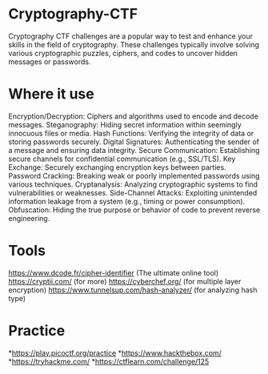 # Cryptography-CTF
Cryptography CTF challenges are a popular way to test and enhance your skills in the field of cryptography. These challenges typically involve solving various cryptographic puzzles, ciphers, and codes to uncover hidden messages or passwords.
# Where it use
Encryption/Decryption: Ciphers and algorithms used to encode and decode messages.
Steganography: Hiding secret information within seemingly innocuous files or media.
Hash Functions: Verifying the integrity of data or storing passwords securely.
Digital Signatures: Authenticating the sender of a message and ensuring data integrity.
Secure Communication: Establishing secure channels for confidential communication (e.g., SSL/TLS).
Key Exchange: Securely exchanging encryption keys between parties.
Password Cracking: Breaking weak or poorly implemented passwords using various techniques.
Cryptanalysis: Analyzing cryptographic systems to find vulnerabilities or weaknesses.
Side-Channel Attacks: Exploiting unintended information leakage from a system (e.g., timing or power consumption).
Obfuscation: Hiding the true purpose or behavior of code to prevent reverse engineering.
# Tools
https://www.dcode.fr/cipher-identifier (The ultimate online tool)
https://cryptii.com/ (for more)
https://cyberchef.org/ (for multiple layer encryption)
https://www.tunnelsup.com/hash-analyzer/ (for analyzing hash type)
# Practice 
*https://play.picoctf.org/practice
*https://www.hackthebox.com/
*https://tryhackme.com/
*https://ctflearn.com/challenge/125
